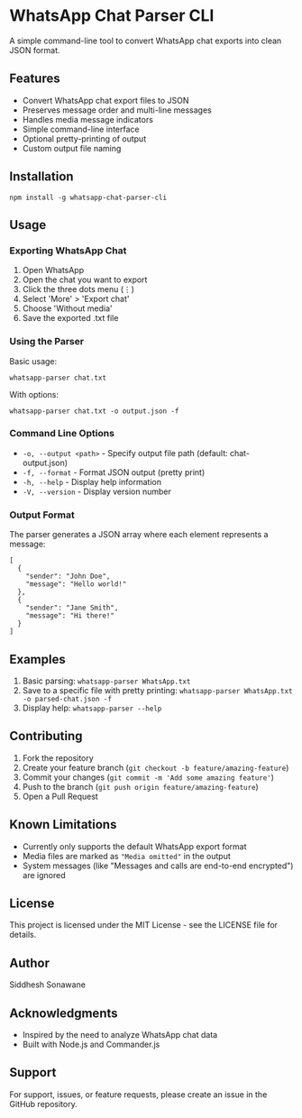 # WhatsApp Chat Parser CLI

<p>A simple command-line tool to convert WhatsApp chat exports into clean JSON format.</p>

<h2>Features</h2>
<ul>
    <li>Convert WhatsApp chat export files to JSON</li>
    <li>Preserves message order and multi-line messages</li>
    <li>Handles media message indicators</li>
    <li>Simple command-line interface</li>
    <li>Optional pretty-printing of output</li>
    <li>Custom output file naming</li>
</ul>

<h2>Installation</h2>

<pre><code>npm install -g whatsapp-chat-parser-cli</code></pre>

<h2>Usage</h2>

<h3>Exporting WhatsApp Chat</h3>
<ol>
    <li>Open WhatsApp</li>
    <li>Open the chat you want to export</li>
    <li>Click the three dots menu (⋮)</li>
    <li>Select 'More' > 'Export chat'</li>
    <li>Choose 'Without media'</li>
    <li>Save the exported .txt file</li>
</ol>

<h3>Using the Parser</h3>

<p>Basic usage:</p>
<pre><code>whatsapp-parser chat.txt</code></pre>

<p>With options:</p>
<pre><code>whatsapp-parser chat.txt -o output.json -f</code></pre>

<h3>Command Line Options</h3>
<ul>
    <li><code>-o, --output &lt;path&gt;</code> - Specify output file path (default: chat-output.json)</li>
    <li><code>-f, --format</code> - Format JSON output (pretty print)</li>
    <li><code>-h, --help</code> - Display help information</li>
    <li><code>-V, --version</code> - Display version number</li>
</ul>

<h3>Output Format</h3>
<p>The parser generates a JSON array where each element represents a message:</p>

<pre><code>[
  {
    "sender": "John Doe",
    "message": "Hello world!"
  },
  {
    "sender": "Jane Smith",
    "message": "Hi there!"
  }
]</code></pre>

<h2>Examples</h2>
<ol>
    <li>Basic parsing: <code>whatsapp-parser WhatsApp.txt</code></li>
    <li>Save to a specific file with pretty printing: <code>whatsapp-parser WhatsApp.txt -o parsed-chat.json -f</code></li>
    <li>Display help: <code>whatsapp-parser --help</code></li>
</ol>


<h2>Contributing</h2>
<ol>
    <li>Fork the repository</li>
    <li>Create your feature branch (<code>git checkout -b feature/amazing-feature</code>)</li>
    <li>Commit your changes (<code>git commit -m 'Add some amazing feature'</code>)</li>
    <li>Push to the branch (<code>git push origin feature/amazing-feature</code>)</li>
    <li>Open a Pull Request</li>
</ol>

<h2>Known Limitations</h2>
<ul>
    <li>Currently only supports the default WhatsApp export format</li>
    <li>Media files are marked as <code>"Media omitted"</code> in the output</li>
    <li>System messages (like "Messages and calls are end-to-end encrypted") are ignored</li>
</ul>

<h2>License</h2>
<p>This project is licensed under the MIT License - see the LICENSE file for details.</p>

<h2>Author</h2>
<p>Siddhesh Sonawane</p>

<h2>Acknowledgments</h2>
<ul>
    <li>Inspired by the need to analyze WhatsApp chat data</li>
    <li>Built with Node.js and Commander.js</li>
</ul>

<h2>Support</h2>
<p>For support, issues, or feature requests, please create an issue in the GitHub repository.</p>
